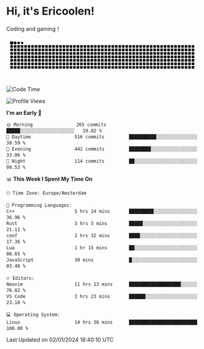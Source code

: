 # Hi, it's Ericoolen!
Coding and gaming！

<picture>
  <source media="(prefers-color-scheme: dark)" srcset="https://raw.githubusercontent.com/Eric-Song-Nop/Eric-Song-Nop/output/github-contribution-grid-snake-dark.svg">
  <source media="(prefers-color-scheme: light)" srcset="https://raw.githubusercontent.com/Eric-Song-Nop/Eric-Song-Nop/output/github-contribution-grid-snake.svg">
  <img alt="github contribution grid snake animation" src="https://raw.githubusercontent.com/Eric-Song-Nop/Eric-Song-Nop/output/github-contribution-grid-snake.svg">
</picture>

<!--START_SECTION:waka-->
![Code Time](http://img.shields.io/badge/Code%20Time-1%2C135%20hrs%2017%20mins-blue)

![Profile Views](http://img.shields.io/badge/Profile%20Views-0-blue)

**I'm an Early 🐤** 

```text
🌞 Morning                265 commits         █████░░░░░░░░░░░░░░░░░░░░   19.82 % 
🌆 Daytime                516 commits         ██████████░░░░░░░░░░░░░░░   38.59 % 
🌃 Evening                442 commits         ████████░░░░░░░░░░░░░░░░░   33.06 % 
🌙 Night                  114 commits         ██░░░░░░░░░░░░░░░░░░░░░░░   08.53 % 
```


📊 **This Week I Spent My Time On** 

```text
🕑︎ Time Zone: Europe/Amsterdam

💬 Programming Languages: 
C++                      5 hrs 24 mins       █████████░░░░░░░░░░░░░░░░   36.96 % 
Rust                     3 hrs 5 mins        █████░░░░░░░░░░░░░░░░░░░░   21.11 % 
conf                     2 hrs 32 mins       ████░░░░░░░░░░░░░░░░░░░░░   17.36 % 
Lua                      1 hr 15 mins        ██░░░░░░░░░░░░░░░░░░░░░░░   08.65 % 
JavaScript               30 mins             █░░░░░░░░░░░░░░░░░░░░░░░░   03.48 % 

🔥 Editors: 
Neovim                   11 hrs 13 mins      ███████████████████░░░░░░   76.82 % 
VS Code                  3 hrs 23 mins       ██████░░░░░░░░░░░░░░░░░░░   23.18 % 

💻 Operating System: 
Linux                    14 hrs 36 mins      █████████████████████████   100.00 % 
```


 Last Updated on 02/01/2024 18:40:10 UTC
<!--END_SECTION:waka-->
